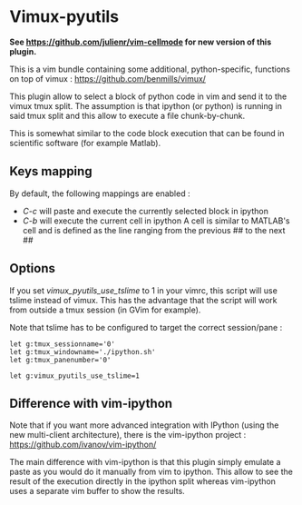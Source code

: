 Vimux-pyutils
=============

**See https://github.com/julienr/vim-cellmode for new version of this plugin.**

This is a vim bundle containing some additional, python-specific, functions
on top of vimux :
https://github.com/benmills/vimux/

This plugin allow to select a block of python code in vim and send it to the
vimux tmux split. The assumption is that ipython (or python) is running in said
tmux split and this allow to execute a file chunk-by-chunk.

This is somewhat similar to the code block execution that can be found in
scientific software (for example Matlab).

Keys mapping
-----------
By default, the following mappings are enabled :

* *C-c* will paste and execute the currently selected block in ipython
* *C-b* will execute the current cell in ipython
  A cell is similar to MATLAB's cell and is defined as the line ranging from
  the previous ## to the next ##

Options
-------
If you set *vimux_pyutils_use_tslime* to 1 in your vimrc, this script will use
tslime instead of vimux. This has the advantage that the script will work
from outside a tmux session (in GVim for example).

Note that tslime has to be configured to target the correct session/pane :

    let g:tmux_sessionname='0'
    let g:tmux_windowname='./ipython.sh'
    let g:tmux_panenumber='0'

    let g:vimux_pyutils_use_tslime=1

Difference with vim-ipython
---------------------------
Note that if you want more advanced integration with IPython (using the new
multi-client architecture), there is the vim-ipython project :
https://github.com/ivanov/vim-ipython/

The main difference with vim-ipython is that this plugin simply emulate a paste
as you would do it manually from vim to ipython. This allow to see the result
of the execution directly in the ipython split whereas vim-ipython uses a
separate vim buffer to show the results.

